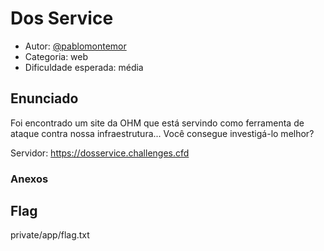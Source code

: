 # Dos Service

* Autor: [@pablomontemor](https://github.com/pablomontemor)
* Categoria: web
* Dificuldade esperada: média

## Enunciado

Foi encontrado um site da OHM que está servindo como ferramenta de ataque contra nossa infraestrutura... Você consegue investigá-lo melhor?

Servidor: https://dosservice.challenges.cfd

### Anexos


## Flag

private/app/flag.txt
